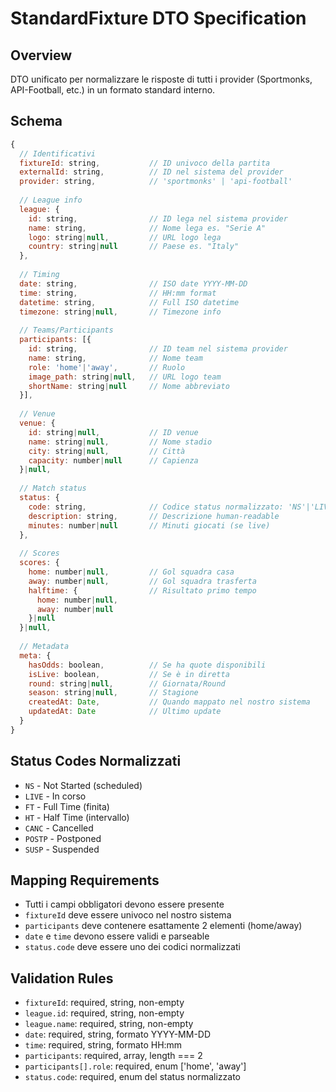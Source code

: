 # StandardFixture DTO Specification

## Overview
DTO unificato per normalizzare le risposte di tutti i provider (Sportmonks, API-Football, etc.) in un formato standard interno.

## Schema
```javascript
{
  // Identificativi
  fixtureId: string,           // ID univoco della partita
  externalId: string,          // ID nel sistema del provider
  provider: string,            // 'sportmonks' | 'api-football'
  
  // League info
  league: {
    id: string,                // ID lega nel sistema provider
    name: string,              // Nome lega es. "Serie A"
    logo: string|null,         // URL logo lega
    country: string|null       // Paese es. "Italy"
  },
  
  // Timing
  date: string,                // ISO date YYYY-MM-DD
  time: string,                // HH:mm format
  datetime: string,            // Full ISO datetime
  timezone: string|null,       // Timezone info
  
  // Teams/Participants
  participants: [{
    id: string,                // ID team nel sistema provider
    name: string,              // Nome team
    role: 'home'|'away',       // Ruolo
    image_path: string|null,   // URL logo team
    shortName: string|null     // Nome abbreviato
  }],
  
  // Venue
  venue: {
    id: string|null,           // ID venue
    name: string|null,         // Nome stadio
    city: string|null,         // Città
    capacity: number|null      // Capienza
  }|null,
  
  // Match status
  status: {
    code: string,              // Codice status normalizzato: 'NS'|'LIVE'|'FT'|'CANC'|'POSTP'
    description: string,       // Descrizione human-readable
    minutes: number|null       // Minuti giocati (se live)
  },
  
  // Scores
  scores: {
    home: number|null,         // Gol squadra casa
    away: number|null,         // Gol squadra trasferta
    halftime: {                // Risultato primo tempo
      home: number|null,
      away: number|null
    }|null
  }|null,
  
  // Metadata
  meta: {
    hasOdds: boolean,          // Se ha quote disponibili
    isLive: boolean,           // Se è in diretta
    round: string|null,        // Giornata/Round
    season: string|null,       // Stagione
    createdAt: Date,           // Quando mappato nel nostro sistema
    updatedAt: Date            // Ultimo update
  }
}
```

## Status Codes Normalizzati
- `NS` - Not Started (scheduled)
- `LIVE` - In corso
- `FT` - Full Time (finita)
- `HT` - Half Time (intervallo)
- `CANC` - Cancelled
- `POSTP` - Postponed
- `SUSP` - Suspended

## Mapping Requirements
- Tutti i campi obbligatori devono essere presente
- `fixtureId` deve essere univoco nel nostro sistema
- `participants` deve contenere esattamente 2 elementi (home/away)
- `date` e `time` devono essere validi e parseable
- `status.code` deve essere uno dei codici normalizzati

## Validation Rules
- `fixtureId`: required, string, non-empty
- `league.id`: required, string, non-empty  
- `league.name`: required, string, non-empty
- `date`: required, string, formato YYYY-MM-DD
- `time`: required, string, formato HH:mm
- `participants`: required, array, length === 2
- `participants[].role`: required, enum ['home', 'away']
- `status.code`: required, enum del status normalizzato

